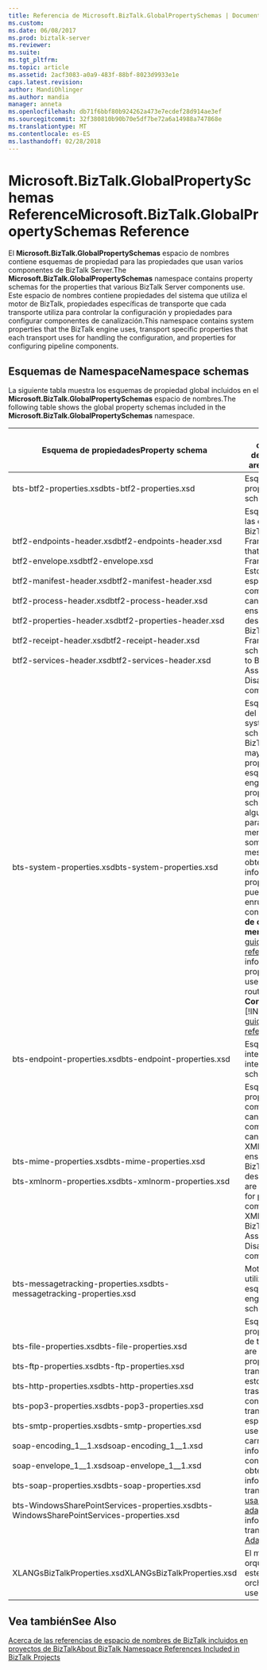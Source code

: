 ```yaml
---
title: Referencia de Microsoft.BizTalk.GlobalPropertySchemas | Documentos de Microsoft
ms.custom: 
ms.date: 06/08/2017
ms.prod: biztalk-server
ms.reviewer: 
ms.suite: 
ms.tgt_pltfrm: 
ms.topic: article
ms.assetid: 2acf3083-a0a9-483f-88bf-8023d9933e1e
caps.latest.revision: 
author: MandiOhlinger
ms.author: mandia
manager: anneta
ms.openlocfilehash: db71f6bbf80b924262a473e7ecdef28d914ae3ef
ms.sourcegitcommit: 32f380810b90b70e5df7be72a6a14988a747868e
ms.translationtype: MT
ms.contentlocale: es-ES
ms.lasthandoff: 02/28/2018
---
```

# <a name="microsoftbiztalkglobalpropertyschemas-reference"></a><span data-ttu-id="50bda-102">Microsoft.BizTalk.GlobalPropertySchemas Reference</span><span class="sxs-lookup"><span data-stu-id="50bda-102">Microsoft.BizTalk.GlobalPropertySchemas Reference</span></span>
<span data-ttu-id="50bda-103">El **Microsoft.BizTalk.GlobalPropertySchemas** espacio de nombres contiene esquemas de propiedad para las propiedades que usan varios componentes de BizTalk Server.</span><span class="sxs-lookup"><span data-stu-id="50bda-103">The **Microsoft.BizTalk.GlobalPropertySchemas** namespace contains property schemas for the properties that various BizTalk Server components use.</span></span> <span data-ttu-id="50bda-104">Este espacio de nombres contiene propiedades del sistema que utiliza el motor de BizTalk, propiedades específicas de transporte que cada transporte utiliza para controlar la configuración y propiedades para configurar componentes de canalización.</span><span class="sxs-lookup"><span data-stu-id="50bda-104">This namespace contains system properties that the BizTalk engine uses, transport specific properties that each transport uses for handling the configuration, and properties for configuring pipeline components.</span></span>  

## <a name="namespace-schemas"></a><span data-ttu-id="50bda-105">Esquemas de Namespace</span><span class="sxs-lookup"><span data-stu-id="50bda-105">Namespace schemas</span></span>  

 <span data-ttu-id="50bda-106">La siguiente tabla muestra los esquemas de propiedad global incluidos en el **Microsoft.BizTalk.GlobalPropertySchemas** espacio de nombres.</span><span class="sxs-lookup"><span data-stu-id="50bda-106">The following table shows the global property schemas included in the **Microsoft.BizTalk.GlobalPropertySchemas** namespace.</span></span>  
  
|<span data-ttu-id="50bda-107">Esquema de propiedades</span><span class="sxs-lookup"><span data-stu-id="50bda-107">Property schema</span></span>|<span data-ttu-id="50bda-108">Área de características y descripción</span><span class="sxs-lookup"><span data-stu-id="50bda-108">Feature area and description</span></span>|  
|---------------------|----------------------------------|  
|<span data-ttu-id="50bda-109">bts-btf2-properties.xsd</span><span class="sxs-lookup"><span data-stu-id="50bda-109">bts-btf2-properties.xsd</span></span>|<span data-ttu-id="50bda-110">Esquema de propiedad.</span><span class="sxs-lookup"><span data-stu-id="50bda-110">Property schema.</span></span>|  
|<span data-ttu-id="50bda-111">btf2-endpoints-header.xsd</span><span class="sxs-lookup"><span data-stu-id="50bda-111">btf2-endpoints-header.xsd</span></span><br /><br /> <span data-ttu-id="50bda-112">btf2-envelope.xsd</span><span class="sxs-lookup"><span data-stu-id="50bda-112">btf2-envelope.xsd</span></span><br /><br /> <span data-ttu-id="50bda-113">btf2-manifest-header.xsd</span><span class="sxs-lookup"><span data-stu-id="50bda-113">btf2-manifest-header.xsd</span></span><br /><br /> <span data-ttu-id="50bda-114">btf2-process-header.xsd</span><span class="sxs-lookup"><span data-stu-id="50bda-114">btf2-process-header.xsd</span></span><br /><br /> <span data-ttu-id="50bda-115">btf2-properties-header.xsd</span><span class="sxs-lookup"><span data-stu-id="50bda-115">btf2-properties-header.xsd</span></span><br /><br /> <span data-ttu-id="50bda-116">btf2-receipt-header.xsd</span><span class="sxs-lookup"><span data-stu-id="50bda-116">btf2-receipt-header.xsd</span></span><br /><br /> <span data-ttu-id="50bda-117">btf2-services-header.xsd</span><span class="sxs-lookup"><span data-stu-id="50bda-117">btf2-services-header.xsd</span></span>|<span data-ttu-id="50bda-118">Esquemas que definen las construcciones de BizTalk Framework.</span><span class="sxs-lookup"><span data-stu-id="50bda-118">Schemas that define the BizTalk Framework constructs.</span></span> <span data-ttu-id="50bda-119">Estos esquemas son específicos de los componentes de canalización de ensamblador y de desensamblador de BizTalk Framework.</span><span class="sxs-lookup"><span data-stu-id="50bda-119">These schemas are specific to BizTalk Framework Assembler and Disassembler pipeline components.</span></span>|  
|<span data-ttu-id="50bda-120">bts-system-properties.xsd</span><span class="sxs-lookup"><span data-stu-id="50bda-120">bts-system-properties.xsd</span></span>|<span data-ttu-id="50bda-121">Esquema de propiedad del sistema.</span><span class="sxs-lookup"><span data-stu-id="50bda-121">This is a system property schema.</span></span> <span data-ttu-id="50bda-122">El motor de BizTalk utiliza la mayoría de las propiedades de este esquema.</span><span class="sxs-lookup"><span data-stu-id="50bda-122">The BizTalk engine uses most properties in this schema.</span></span> <span data-ttu-id="50bda-123">Puede utilizar algunas propiedades para enrutamiento de mensajes.</span><span class="sxs-lookup"><span data-stu-id="50bda-123">You can use some properties for message routing.</span></span> <span data-ttu-id="50bda-124">Para obtener más información sobre las propiedades que puede utilizar para enrutar los mensajes, consulte **propiedades de contexto de mensaje** [!INCLUDE[ui-guidance-developers-reference](../includes/ui-guidance-developers-reference.md)].</span><span class="sxs-lookup"><span data-stu-id="50bda-124">For more information on the properties that you can use for message routing, see **Message Context Properties** [!INCLUDE[ui-guidance-developers-reference](../includes/ui-guidance-developers-reference.md)].</span></span>|  
|<span data-ttu-id="50bda-125">bts-endpoint-properties.xsd</span><span class="sxs-lookup"><span data-stu-id="50bda-125">bts-endpoint-properties.xsd</span></span>|<span data-ttu-id="50bda-126">Esquema de propiedad interno.</span><span class="sxs-lookup"><span data-stu-id="50bda-126">This is an internal property schema.</span></span>|  
|<span data-ttu-id="50bda-127">bts-mime-properties.xsd</span><span class="sxs-lookup"><span data-stu-id="50bda-127">bts-mime-properties.xsd</span></span><br /><br /> <span data-ttu-id="50bda-128">bts-xmlnorm-properties.xsd</span><span class="sxs-lookup"><span data-stu-id="50bda-128">bts-xmlnorm-properties.xsd</span></span>|<span data-ttu-id="50bda-129">Esquemas de propiedad para componentes de canalización: componentes de canalización de MIME, XML, archivos planos y ensamblador de BizTalk Framework y desensamblador.</span><span class="sxs-lookup"><span data-stu-id="50bda-129">These are property schemas for pipeline components: MIME, XML, Flat File, and BizTalk Framework Assembler and Disassembler pipeline components.</span></span>|  
|<span data-ttu-id="50bda-130">bts-messagetracking-properties.xsd</span><span class="sxs-lookup"><span data-stu-id="50bda-130">bts-messagetracking-properties.xsd</span></span>|<span data-ttu-id="50bda-131">Motor de seguimiento utiliza este esquema.</span><span class="sxs-lookup"><span data-stu-id="50bda-131">The tracking engine uses this schema.</span></span>|  
|<span data-ttu-id="50bda-132">bts-file-properties.xsd</span><span class="sxs-lookup"><span data-stu-id="50bda-132">bts-file-properties.xsd</span></span><br /><br /> <span data-ttu-id="50bda-133">bts-ftp-properties.xsd</span><span class="sxs-lookup"><span data-stu-id="50bda-133">bts-ftp-properties.xsd</span></span><br /><br /> <span data-ttu-id="50bda-134">bts-http-properties.xsd</span><span class="sxs-lookup"><span data-stu-id="50bda-134">bts-http-properties.xsd</span></span><br /><br /> <span data-ttu-id="50bda-135">bts-pop3-properties.xsd</span><span class="sxs-lookup"><span data-stu-id="50bda-135">bts-pop3-properties.xsd</span></span><br /><br /> <span data-ttu-id="50bda-136">bts-smtp-properties.xsd</span><span class="sxs-lookup"><span data-stu-id="50bda-136">bts-smtp-properties.xsd</span></span><br /><br /> <span data-ttu-id="50bda-137">soap-encoding_1__1.xsd</span><span class="sxs-lookup"><span data-stu-id="50bda-137">soap-encoding_1__1.xsd</span></span><br /><br /> <span data-ttu-id="50bda-138">soap-envelope_1__1.xsd</span><span class="sxs-lookup"><span data-stu-id="50bda-138">soap-envelope_1__1.xsd</span></span><br /><br /> <span data-ttu-id="50bda-139">bts-soap-properties.xsd</span><span class="sxs-lookup"><span data-stu-id="50bda-139">bts-soap-properties.xsd</span></span><br /><br /> <span data-ttu-id="50bda-140">bts-WindowsSharePointServices-properties.xsd</span><span class="sxs-lookup"><span data-stu-id="50bda-140">bts-WindowsSharePointServices-properties.xsd</span></span>|<span data-ttu-id="50bda-141">Esquemas de propiedad específicos de transporte.</span><span class="sxs-lookup"><span data-stu-id="50bda-141">These are transport-specific property schemas.</span></span> <span data-ttu-id="50bda-142">Los transportes utilizan estos esquemas para trasladar información y configuraciones de transporte específicas.</span><span class="sxs-lookup"><span data-stu-id="50bda-142">Transports use these schemas to carry specific transport information and configurations.</span></span> <span data-ttu-id="50bda-143">Para obtener más información sobre los transportes, consulte [usando adaptadores](../core/using-adapters.md).</span><span class="sxs-lookup"><span data-stu-id="50bda-143">For more information on transports, see [Using Adapters](../core/using-adapters.md).</span></span>|  
|<span data-ttu-id="50bda-144">XLANGsBizTalkProperties.xsd</span><span class="sxs-lookup"><span data-stu-id="50bda-144">XLANGsBizTalkProperties.xsd</span></span>|<span data-ttu-id="50bda-145">El motor de orquestaciones utiliza este esquema.</span><span class="sxs-lookup"><span data-stu-id="50bda-145">The orchestration engine uses this schema.</span></span>|  
  
## <a name="see-also"></a><span data-ttu-id="50bda-146">Vea también</span><span class="sxs-lookup"><span data-stu-id="50bda-146">See Also</span></span>  
 [<span data-ttu-id="50bda-147">Acerca de las referencias de espacio de nombres de BizTalk incluidos en proyectos de BizTalk</span><span class="sxs-lookup"><span data-stu-id="50bda-147">About BizTalk Namespace References Included in BizTalk Projects</span></span>](../core/about-biztalk-namespace-references-included-in-biztalk-projects.md)